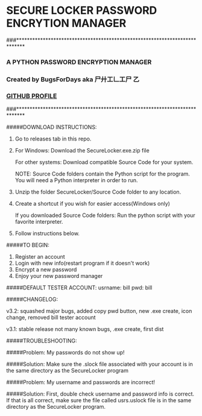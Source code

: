 # SECURE LOCKER PASSWORD ENCRYTION MANAGER
###***************************************************************************
### A PYTHON PASSWORD ENCRYPTION MANAGER                                     
### Created by BugsForDays aka 尸廾工𠃊工尸 乙
### [GITHUB PROFILE](https://github.com/BugsForDays "To my Github Profile!!!")
###***************************************************************************

#####DOWNLOAD INSTRUCTIONS:
1. Go to releases tab in this repo.
2. For Windows: Download the SecureLocker.exe.zip file

   For other systems: Download compatible Source Code for your system.
   
   NOTE: Source Code folders contain the Python script for the program. You will need a Python interpreter in order to run.
3. Unzip the folder SecureLocker/Source Code folder to any location.
4. Create a shortcut if you wish for easier access(Windows only)

   If you downloaded Source Code folders: Run the python script with your favorite interpreter.
5. Follow instructions below.

#####TO BEGIN:
1. Register an account
2. Login with new info(restart program if it doesn't work)
3. Encrypt a new password
4. Enjoy your new password manager

#####DEFAULT TESTER ACCOUNT:
usrname: bill
pwd: bill

#####CHANGELOG:

v3.2: squashed major bugs, added copy pwd button, new .exe create, icon change, removed bill tester account

v3.1: stable release not many known bugs, .exe create, first dist

#####TROUBLESHOOTING:

#####Problem: 
My passwords do not show up!

#####Solution: 
Make sure the .slock file associated with your account is in the same directory as the SecureLocker program

#####Problem: 
My username and passwords are incorrect!

#####Solution: 
First, double check username and password info is correct. If that is all correct, make sure the file called usrs.uslock file is            in the same directory as the SecureLocker program.
